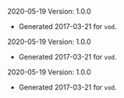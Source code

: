 2020-05-19 Version: 1.0.0
- Generated 2017-03-21 for `vod`.

2020-05-19 Version: 1.0.0
- Generated 2017-03-21 for `vod`.

2020-05-19 Version: 1.0.0
- Generated 2017-03-21 for `vod`.

